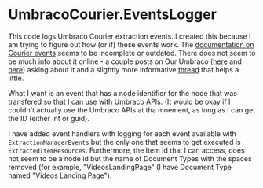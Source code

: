# UmbracoCourier.EventsLogger

This code logs Umbraco Courier extraction events. I created this because I am trying to figure out how (or if) these events work.
The [documentation on Courier events](https://our.umbraco.org/documentation/Add-ons/UmbracoCourier/Developer/EventProviders)
seems to be incomplete or outdated.  There does not seem to be much info about it online - a couple posts on Our Umbraco 
([here](https://our.umbraco.org/documentation/Add-ons/UmbracoCourier/Developer/EventProviders) 
and [here](https://our.umbraco.org/forum/umbraco-pro/courier/68070-event-handler-on-target-site-after-couriering)) 
asking about it and a slightly more informative [thread](https://our.umbraco.org/forum/umbraco-pro/courier/75734-courier-2523-events) 
that helps a little.

What I want is an event that has a node identifier for the node that was transfered so that I can use with Umbraco APIs. 
(It would be okay if I couldn't actually use the Umbraco APIs at tha moement, as long as I can get the ID (either int  or guid).

I have added event handlers with logging for each event available with `ExtractionManagerEvents` 
but the only one that seems to get executed is `ExtractedItemResources`.  Furthermore, the Item Id that I can access, does not seem to 
be a node id but the name of Document Types with the spaces removed (for example, "VideosLandingPage" (I have Document Type named 
"Videos Landing Page"). 
